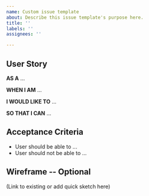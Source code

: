 ```yaml
---
name: Custom issue template
about: Describe this issue template's purpose here.
title: ''
labels: ''
assignees: ''

---
```


## User Story

**AS A** ...

**WHEN I AM** ...

**I WOULD LIKE TO** ...

**SO THAT I CAN** ...

## Acceptance Criteria

* User should be able to ...
* User should not be able to ...

## Wireframe -- Optional

(Link to existing or add quick sketch here)
